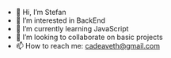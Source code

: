 - 👋 Hi, I’m Stefan
- 👀 I’m interested in BackEnd
- 🌱 I’m currently learning JavaScript
- 💞️ I’m looking to collaborate on basic projects
- 📫 How to reach me: cadeaveth@gmail.com

<!---
cadeaveth/cadeaveth is a ✨ special ✨ repository because its `README.md` (this file) appears on your GitHub profile.
You can click the Preview link to take a look at your changes.
--->
